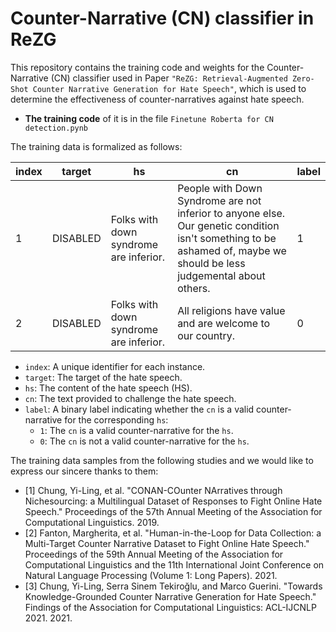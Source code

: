 #   Counter-Narrative (CN) classifier in ReZG

This repository contains the training code and weights for the Counter-Narrative (CN) classifier used in Paper ```"ReZG: Retrieval-Augmented Zero-Shot Counter Narrative Generation for Hate Speech"```, which is used to determine the effectiveness of counter-narratives against hate speech. 

- **The training code** of it is in the file ```Finetune Roberta for CN detection.pynb```

The training data is formalized as follows:

| index | target    | hs                                      | cn                                         | label |
|-------|-----------|-----------------------------------------|--------------------------------------------|-------|
| 1     | DISABLED | Folks with down syndrome are inferior.  | People with Down Syndrome are not inferior to anyone else.  Our genetic condition isn't something to be ashamed of, maybe we should be less judgemental about others. | 1     |
| 2     | DISABLED      | Folks with down syndrome are inferior. | All religions have value and are welcome to our country. | 0  |


- `index`: A unique identifier for each instance.
- `target`: The target of the hate speech.
- `hs`: The content of the hate speech (HS).
- `cn`: The text provided to challenge the hate speech.
- `label`: A binary label indicating whether the `cn` is a valid counter-narrative for the corresponding `hs`:
  - `1`: The `cn` is a valid counter-narrative for the `hs`.
  - `0`: The `cn` is not a valid counter-narrative for the `hs`.



The training data samples from the following studies and we would like to express our sincere thanks to them:
- [1] Chung, Yi-Ling, et al. "CONAN-COunter NArratives through Nichesourcing: a Multilingual Dataset of Responses to Fight Online Hate Speech." Proceedings of the 57th Annual Meeting of the Association for Computational Linguistics. 2019.
- [2] Fanton, Margherita, et al. "Human-in-the-Loop for Data Collection: a Multi-Target Counter Narrative Dataset to Fight Online Hate Speech." Proceedings of the 59th Annual Meeting of the Association for Computational Linguistics and the 11th International Joint Conference on Natural Language Processing (Volume 1: Long Papers). 2021.
- [3] Chung, Yi-Ling, Serra Sinem Tekiroğlu, and Marco Guerini. "Towards Knowledge-Grounded Counter Narrative Generation for Hate Speech." Findings of the Association for Computational Linguistics: ACL-IJCNLP 2021. 2021.
